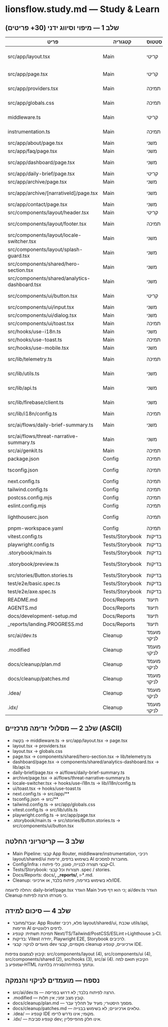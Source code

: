 # lionsflow.study.md — Study & Learn

## שלב 1 — מיפוי וסיווג ידני (30+ פריטים)

| פריט | קטגוריה | סטטוס | נימוק |
|---|---|---|---|
| src/app/layout.tsx | Main | קריטי | שלד גלובלי ו‑Providers לכל העמודים |
| src/app/page.tsx | Main | קריטי | דף הבית והכניסה הראשית |
| src/app/providers.tsx | Main | תמיכה | ריכוז ספקי הקשר (Theme/Query וכו') |
| src/app/globals.css | Main | תמיכה | סגנונות גלובליים נטענים בכל הדפים |
| middleware.ts | Main | קריטי | עיבוד בקשות מוקדם (ניתוב/אבטחה/Locale) |
| instrumentation.ts | Main | תמיכה | אינסטרומנטציה לזמני ריצה ושקילה |
| src/app/about/page.tsx | Main | משני | עמוד תוכן תדמיתי |
| src/app/faq/page.tsx | Main | משני | עמוד שאלות ותשובות |
| src/app/dashboard/page.tsx | Main | משני | מסך לוח מחוונים ומדדים |
| src/app/daily-brief/page.tsx | Main | קריטי | מסך מציג סיכומי AI |
| src/app/archive/page.tsx | Main | משני | עמוד ארכיון כללי |
| src/app/archive/[narrativeId]/page.tsx | Main | משני | תצוגה דינמית לפריט בארכיון |
| src/app/contact/page.tsx | Main | משני | עמוד יצירת קשר |
| src/components/layout/header.tsx | Main | קריטי | ניווט עליון גלובלי |
| src/components/layout/footer.tsx | Main | תמיכה | כותרת תחתונה וקישורים |
| src/components/layout/locale-switcher.tsx | Main | משני | החלפת שפה בממשק |
| src/components/layout/splash-guard.tsx | Main | משני | מסך/מצב טעינה |
| src/components/shared/hero-section.tsx | Main | משני | רכיב פתיח לדפים |
| src/components/shared/analytics-dashboard.tsx | Main | משני | רכיב גרפים למדדים |
| src/components/ui/button.tsx | Main | קריטי | רכיב בסיסי, בשימוש רחב |
| src/components/ui/input.tsx | Main | משני | רכיב טופס בסיסי |
| src/components/ui/dialog.tsx | Main | משני | תיבות דיאלוג |
| src/components/ui/toast.tsx | Main | תמיכה | התראות משתמש |
| src/hooks/use-i18n.ts | Main | משני | ניהול שפות בממשק |
| src/hooks/use-toast.ts | Main | תמיכה | ממשק לתצוגת Toasts |
| src/hooks/use-mobile.tsx | Main | משני | זיהוי הקשרי מובייל |
| src/lib/telemetry.ts | Main | תמיכה | track(event,payload) לאירועים |
| src/lib/utils.ts | Main | משני | פונקציות עזר לשימוש רחב |
| src/lib/api.ts | Main | משני | קריאות לקוח/איסוף נתונים |
| src/lib/firebase/client.ts | Main | משני | אינטגרציית Firebase בצד לקוח |
| src/lib/i18n/config.ts | Main | תמיכה | הגדרות i18n |
| src/ai/flows/daily-brief-summary.ts | Main | משני | סיכומי AI למסך Daily Brief |
| src/ai/flows/threat-narrative-summary.ts | Main | משני | סיכומי נרטיב/איומים |
| src/ai/genkit.ts | Main | תמיכה | חיבור ותצורת Genkit |
| package.json | Config | תמיכה | חבילות וסקריפטים |
| tsconfig.json | Config | תמיכה | קומפילציית TypeScript |
| next.config.ts | Config | תמיכה | תצורת Next.js |
| tailwind.config.ts | Config | תמיכה | תצורת Tailwind |
| postcss.config.mjs | Config | תמיכה | עיבוד CSS |
| eslint.config.mjs | Config | תמיכה | כללי ESLint |
| lighthouserc.json | Config | תמיכה | תקציבי Lighthouse ב‑CI |
| pnpm-workspace.yaml | Config | תמיכה | וורקספייס מונוה רפו |
| vitest.config.ts | Tests/Storybook | בדיקות | תצורת יחידה jsdom |
| playwright.config.ts | Tests/Storybook | בדיקות | E2E עם שרת dev |
| .storybook/main.ts | Tests/Storybook | בדיקות | תצורת Storybook |
| .storybook/preview.ts | Tests/Storybook | בדיקות | קישוטים וסביבת stories |
| src/stories/Button.stories.ts | Tests/Storybook | בדיקות | דוגמת סיפור לרכיב |
| test/e2e/basic.spec.ts | Tests/Storybook | בדיקות | עשן ניווט עיקרי |
| test/e2e/axe.spec.ts | Tests/Storybook | בדיקות | בדיקות נגישות |
| README.md | Docs/Reports | תיעוד | מדריך ראשי לפרויקט |
| AGENTS.md | Docs/Reports | תיעוד | הנחיות שגרה ותרומה |
| docs/development-setup.md | Docs/Reports | תיעוד | הקמת סביבת פיתוח |
| _reports/landing.PROGRESS.md | Docs/Reports | תיעוד | יומני התקדמות |
| src/ai/dev.ts | Cleanup | מועמד לניקוי | קוד הרצה לפיתוח בלבד |
| .modified | Cleanup | מועמד לניקוי | קובץ מצב/ארכיון פנימי |
| docs/cleanup/plan.md | Cleanup | מועמד לניקוי | מסמך ניקוי ארכיוני |
| docs/cleanup/patches.md | Cleanup | מועמד לניקוי | טלאים ישנים לתיעוד |
| .idea/ | Cleanup | מועמד לניקוי | קונפיג IDE מקומי |
| .idx/ | Cleanup | מועמד לניקוי | קונפיג סביבת dev מקומית |

## שלב 2 — מסלולי זרימה מרכזיים (ASCII)

- בקשה → middleware.ts → src/app/layout.tsx → page.tsx
- layout.tsx → providers.tsx
- layout.tsx → globals.css
- page.tsx → components/shared/hero-section.tsx → lib/telemetry.ts
- dashboard/page.tsx → components/shared/analytics-dashboard.tsx → lib/api.ts
- daily-brief/page.tsx → ai/flows/daily-brief-summary.ts
- archive/page.tsx → ai/flows/threat-narrative-summary.ts
- locale-switcher.tsx → hooks/use-i18n.ts → lib/i18n/config.ts
- ui/toast.tsx → hooks/use-toast.ts
- next.config.ts → src/app/**
- tsconfig.json → src/**
- tailwind.config.ts → src/app/globals.css
- vitest.config.ts → src/lib/utils.ts
- playwright.config.ts → src/app/page.tsx
- .storybook/main.ts → src/stories/Button.stories.ts → src/components/ui/button.tsx

## שלב 3 — קריטריוני החלטה

- Main Pipeline: קבצי App Router, middleware/instrumentation, רכיבי layout/shared/ui בשימוש בדפים, זרימות AI מחוברות למסכים.
- Config/Infra: קבצי תצורה לבנייה, סגנון, כלי פיתוח ו‑CI.
- Tests/Storybook: תצורות וכל קבצי .spec / stories.
- Docs/Reports: docs/**, _reports/**, ו‑*.md.
- Cleanup: לא בשימוש בזרימה, פיתוח בלבד, או ארכיוני/IDE.

החלה לדוגמה: daily-brief/page.tsx הוגדר Main כי הוא דף פעיל; ai/dev.ts הוגדר Cleanup כי מטרתו הרצה לפיתוח.

## שלב 4 — סיכום למידה

- עובד/מחובר: App Router מלא, רכיבי layout/shared/ui, שכבת utils/api, וזרימות AI לדפים רלוונטיים.
- תמיכת תשתית: קונפיג Next/TS/Tailwind/PostCSS/ESLint ו‑Lighthouse ב‑CI.
- בדיקות: Vitest יחידה, Playwright E2E, Storybook לרכיבים.
- מועדים לניקוי: קבצי dev מקומיים, קבצי cleanup ארכיוניים, קונפיג IDE.

קיבוץ לצמצום צפיפות: src/components/layout (4), src/components/ui (4), src/components/shared (2), src/hooks (3), src/ai (4). הקיבוץ תואם למה שמופיע ב‑HTML ונתמך בפתיחה/סגירה בלחיצה.

## נספח — מועמדים לניקוי והנמקה

- src/ai/dev.ts — הרצה לפיתוח בלבד; לא דרוש בפריסה.
- .modified — קובץ מצב זמני; אין תלות.
- docs/cleanup/plan.md — מסמך היסטורי; מעיד על תהליך עבר.
- docs/cleanup/patches.md — טלאים ארכיוניים; לא בשימוש בבנייה.
- .idea/ — קונפיג IDE מקומי; אינו נדרש לריפו.
- .idx/ — קונפיג סביבת dev; אינו חלק מהפייפליין.

